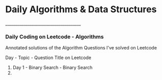 <h1> Daily Algorithms & Data Structures </h1>
_____________________________________

<h3> Daily Coding on Leetcode - Algorithms </h3>

<p>Annotated solutions of the Algorithm Questions I've solved on Leetcode<p>

Day - Topic - Question Title on Leetcode

1. Day 1 - Binary Search - Binary Search
2.  